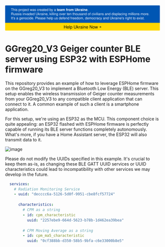 [![Stand With Ukraine](https://raw.githubusercontent.com/vshymanskyy/StandWithUkraine/main/banner-direct-team.svg)](https://stand-with-ukraine.pp.ua)

# GGreg20_V3 Geiger counter BLE server using ESP32 with ESPHome firmware 

This repository provides an example of how to leverage ESPHome firmware on the GGreg20_V3 to implement a Bluetooth Low Energy (BLE) server. This setup enables the wireless transmission of Geiger counter measurements from your GGreg20_V3 to any compatible client application that can connect to it. A common example of such a client is a smartphone application.

For this setup, we're using an ESP32 as the MCU. This component choice is quite appealing: an ESP32 flashed with ESPHome firmware is perfectly capable of running its BLE server functions completely autonomously. What's more, if you have a Home Assistant server, the ESP32 will also transmit data to it.

![image](https://github.com/user-attachments/assets/175fc242-507c-4678-b0d4-040ed92edbd4)

Please do not modify the UUIDs specified in this example. It's crucial to keep them as-is, as changing these BLE GATT UUID services or UUID characteristics could lead to incompatibility with other services we may develop in the future.
```YAML
  services:
    # Radiation Monitoring Service
    - uuid: "decccc6a-5126-5d0f-9951-cbe8fcf57724"

      characteristics:
        # CPM as a string
        - id: cpm_characteristic
          uuid: "2257ebe9-664d-5623-b78b-1d462ea39bea"
            
        # CPM Moving Average as a string
        - id: cpm_ma5_characteristic
          uuid: "0cf388bb-d350-58b5-9bfa-c6e33000b8e5"
```
